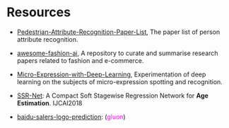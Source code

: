 


# Resources
- [Pedestrian-Attribute-Recognition-Paper-List](https://github.com/wangxiao5791509/Pedestrian-Attribute-Recognition-Paper-List), The paper list of person attribute recognition.

- [awesome-fashion-ai](https://github.com/ayushidalmia/awesome-fashion-ai), A repository to curate and summarise research papers related to fashion and e-commerce.

- [Micro-Expression-with-Deep-Learning](https://github.com/IcedDoggie/Micro-Expression-with-Deep-Learning), Experimentation of deep learning on the subjects of micro-expression spotting and recognition.

- [SSR-Net](https://github.com/shamangary/SSR-Net):  A Compact Soft Stagewise Regression Network for **Age Estimation**. IJCAI2018

- [baidu-salers-logo-prediction](https://github.com/huliang2016/baidu-salers-logo-prediction): (<font color=#ff00ff>gluon</font>)